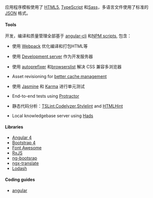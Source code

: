 应用程序模板使用了 [HTML5](http://whatwg.org/html), [TypeScript](http://www.typescriptlang.org) 和[Sass](http://sass-lang.com)，多语言文件使用了标准的 [JSON](http://www.json.org) 格式。
#### Tools
开发，编译和质量管理全部基于 [angular-cli](https://github.com/angular/angular-cli) 和[NPM scripts](https://docs.npmjs.com/misc/scripts),
    包含：

- 使用 [Webpack](https://webpack.github.io) 优化编译和打包HTML等

- 使用 [Development server](https://webpack.github.io/docs/webpack-dev-server.html) 作为开发服务器

- 使用 [autoprefixer](https://github.com/postcss/autoprefixer) 和[browserslist](https://github.com/ai/browserslist) 解决 CSS 兼容多浏览器

- Asset revisioning for [better cache management](https://webpack.github.io/docs/long-term-caching.html)

- 使用 [Jasmine](http://jasmine.github.io) 和 [Karma](https://karma-runner.github.io) 进行单元测试

- End-to-end tests using [Protractor](https://github.com/angular/protractor)

 - 静态代码分析：[TSLint](https://github.com/palantir/tslint),[Codelyzer](https://github.com/mgechev/codelyzer),[Stylelint](http://stylelint.io) and [HTMLHint](http://htmlhint.com/)
- Local knowledgebase server using [Hads](https://github.com/sinedied/hads)

#### Libraries
- [Angular 4](https://angular.io)
- [Bootstrap 4](https://v4-alpha.getbootstrap.com)
- [Font Awesome](http://fontawesome.io)
- [RxJS](http://reactivex.io/rxjs)
- [ng-bootsrap](https://ng-bootstrap.github.io/)
- [ngx-translate](https://github.com/ngx-translate/core)
- [Lodash](https://lodash.com)

#### Coding guides
- [angular](./coding/angular/)
